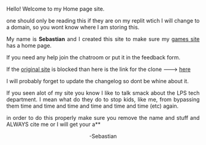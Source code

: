 <DOCTYPE html>
<head>
  <title>README</title>
<body style="text-align:justify">
<p>Hello! Welcome to my Home page site.</P>
<P>one should only be reading this if they are on my replit wtich I will change to a domain, so you wont know where I am storing this.</P>

My name is <strong>Sebastian</strong> and I created this site to make sure my <a href="games.sebastian105.repl.co" target="_blank">games site</a> has a home page.
  <p>If you need any help join the chatroom or put it in the feedback form.</p>
  <p>If the <a href="school.sebastian105.repl.co">original site</a> is blocked than here is the link for the clone ---> <a href="school2.sebastian105.repl.co">here</a></p>
<p>I will probably forget to update the changelog so dont be whine about it.</p>
<p>If you seen alot of my site you know I like to talk smack about the LPS tech department. I mean what do they do to stop kids, like me, from bypassing them time and time and time and time and time and time (etc) again.</p>

<p>in order to do this properly make sure you remove the name and stuff and ALWAYS cite me or I will get your a**</p>
<p style="text-align:center;"> -Sebastian</p>